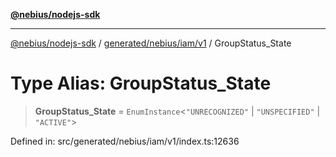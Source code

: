 [**@nebius/nodejs-sdk**](../../../../../README.md)

***

[@nebius/nodejs-sdk](../../../../../README.md) / [generated/nebius/iam/v1](../README.md) / GroupStatus\_State

# Type Alias: GroupStatus\_State

> **GroupStatus\_State** = `EnumInstance`\<`"UNRECOGNIZED"` \| `"UNSPECIFIED"` \| `"ACTIVE"`\>

Defined in: src/generated/nebius/iam/v1/index.ts:12636
